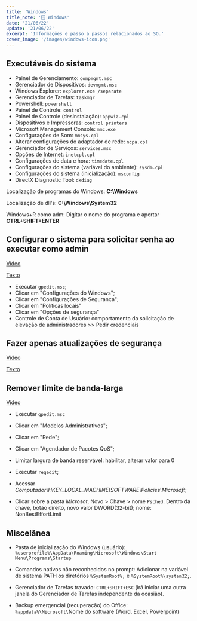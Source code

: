 ```yaml
---
title: 'Windows'
title_note: '🪟 Windows'
date: '21/06/22'
update: '21/06/22'
excerpt: 'Informações e passo a passos relacionados ao SO.'
cover_image: '/images/windows-icon.png'
---
```


## Executáveis do sistema

- Painel de Gerenciamento: `compmgmt.msc`
- Gerenciador de Dispositivos: `devmgmt.msc`
- Windows Explorer: `explorer.exe /separate`
- Gerenciador de Tarefas: `taskmgr`
- Powershell: `powershell`
- Painel de Controle: `control`
- Painel de Controle (desinstalação): `appwiz.cpl`
- Dispositivos e Impressoras: `control printers`
- Microsoft Management Console: `mmc.exe`
- Configurações de Som: `mmsys.cpl`
- Alterar configurações do adaptador de rede: `ncpa.cpl`
- Gerenciador de Serviços: `services.msc`
- Opções de Internet: `inetcpl.cpl`
- Configurações de data e hora: `timedate.cpl`
- Configurações do sistema (variável do ambiente): `sysdm.cpl`
- Configurações do sistema (inicialização): `msconfig`
- DirectX Diagnostic Tool: `dxdiag`

Localização de programas do Windows: **C:\Windows**

Localização de dll's: **C:\Windows\System32**

Windows+R como adm: Digitar o nome do programa e apertar **CTRL+SHIFT+ENTER**

## Configurar o sistema para solicitar senha ao executar como admin

[Vídeo](https://www.youtube.com/watch?v=AIks8BQa4to)

[Texto](https://www.majorgeeks.com/content/page/enable_group_policy_editor_in_windows_10_home_edition.html)

- Executar `gpedit.msc`;
- Clicar em "Configurações do Windows";
- Clicar em "Configurações de Segurança";
- Clicar em "Políticas locais"
- Clicar em "Opções de segurança"
- Controle de Conta de Usuário: comportamento da solicitação de elevação de administradores >> Pedir credenciais

## Fazer apenas atualizações de segurança

[Vídeo](https://www.youtube.com/watch?v=HryjIsPx6Zg)

[Texto](https://christitus.com/windows-update-security-only/)

## Remover limite de banda-larga

[Vídeo](https://www.youtube.com/watch?v=7u1miYJmJ_4)

- Executar `gpedit.msc`
- Clicar em "Modelos Administrativos";
- Clicar em "Rede";
- Clicar em "Agendador de Pacotes QoS";
- Limitar largura de banda reservável: habilitar, alterar valor para 0

- Executar `regedit`;
- Acessar *Computador\HKEY_LOCAL_MACHINE\SOFTWARE\Policies\Microsoft*;
- Clicar sobre a pasta *Microsot*, Novo > Chave > nome `Psched`. Dentro da chave, botão direito, novo valor DWORD(32-bit); nome: NonBestEffortLimit

## Miscelânea

- Pasta de inicialização do Windows (usuário): `%userprofile%\AppData\Roaming\Microsoft\Windows\Start Menu\Programs\Startup`

- Comandos nativos não reconhecidos no prompt: Adicionar na variável de sistema PATH os diretórios `%SystemRoot%;` e `%SystemRoot%\system32;`.

- Gerenciador de Tarefas travado: `CTRL+SHIFT+ESC` (irá iniciar uma outra janela do Gerenciador de Tarefas independente da ocasião).

- Backup emergencial (recuperação) do Office: `%appdata%\Microsoft\`Nome do software (Word, Excel, Powerpoint)
